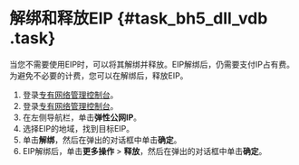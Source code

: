 # 解绑和释放EIP {#task_bh5_dll_vdb .task}

当您不需要使用EIP时，可以将其解绑并释放。EIP解绑后，仍需要支付IP占有费。为避免不必要的计费，您可以在解绑后，释放EIP。

1.   登录[专有网络管理控制台](https://vpcnext.console.aliyun.com)。 
2.   登录[专有网络管理控制台](https://partners-intl.console.aliyun.com/#/vpc)。 
3.   在左侧导航栏，单击**弹性公网IP**。 
4.   选择EIP的地域，找到目标EIP。 
5.   单击**解绑**，然后在弹出的对话框中单击**确定**。 
6.   EIP解绑后，单击**更多操作** \> **释放**，然后在弹出的对话框中单击**确定**。 

